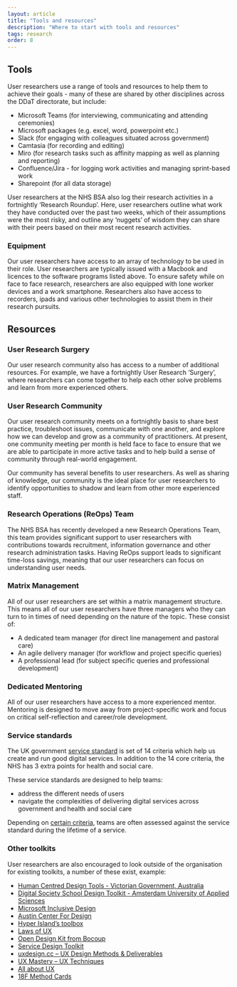 ```yaml
---
layout: article
title: "Tools and resources"
description: "Where to start with tools and resources"
tags: research
order: 8
---
```


## Tools

User researchers use a range of tools and resources to help them to achieve their goals - many of these are shared by other disciplines across the DDaT directorate, but include:

- Microsoft Teams (for interviewing, communicating and attending ceremonies)
- Microsoft packages (e.g. excel, word, powerpoint etc.)
- Slack (for engaging with colleagues situated across government)
- Camtasia (for recording and editing)
- Miro (for research tasks such as affinity mapping as well as planning and reporting)
- Confluence/Jira - for logging work activities and managing sprint-based work
- Sharepoint (for all data storage)

User researchers at the NHS BSA also log their research activities in a fortnightly ‘Research Roundup’. Here, user researchers outline what work they have conducted over the past two weeks, which of their assumptions were the most risky, and outline any ‘nuggets’ of wisdom they can share with their peers based on their most recent research activities.

### Equipment

Our user researchers have access to an array of technology to be used in their role. User researchers are typically issued with a Macbook and licences to the software programs listed above. To ensure safety while on face to face research, researchers are also equipped with lone worker devices and a work smartphone. Researchers also have access to recorders, ipads and various other technologies to assist them in their research pursuits.

## Resources

### User Research Surgery

Our user research community also has access to a number of additional resources. For example, we have a fortnightly User Research ‘Surgery’, where researchers can come together to help each other solve problems and learn from more experienced others.

### User Research Community 

Our user research community meets on a fortnightly basis to share best practice, troubleshoot issues, communicate with one another, and explore how we can develop and grow as a community of practitioners. At present, one community meeting per month is held face to face to ensure that we are able to participate in more active tasks and to help build a sense of community through real-world engagement. 

Our community has several benefits to user researchers. As well as sharing of knowledge, our community is the ideal place for user researchers to identify opportunities to shadow and learn from other more experienced staff.

### Research Operations (ReOps) Team

The NHS BSA has recently developed a new Research Operations Team, this team provides significant support to user researchers with contributions towards recruitment, information governance and other research administration tasks. Having ReOps support leads to significant time-loss savings, meaning that our user researchers can focus on understanding user needs.

### Matrix Management

All of our user researchers are set within a matrix management structure. This means all of our user researchers have three managers who they can turn to in times of need depending on the nature of the topic. These consist of:

- A dedicated team manager (for direct line management and pastoral care)
- An agile delivery manager (for workflow and project specific queries)
- A professional lead (for subject specific queries and professional development)

### Dedicated Mentoring

All of our user researchers have access to a more experienced mentor. Mentoring is designed to move away from project-specific work and focus on critical self-reflection and career/role development.

### Service standards

The UK government [service standard](https://service-manual.nhs.uk/standards-and-technology/service-standard) is set of 14 criteria which help us create and run good digital services. In addition to the 14 core criteria, the NHS has 3 extra points for health and social care.

These service standards are designed to help teams:

- address the different needs of users
- navigate the complexities of delivering digital services across government and health and social care

Depending on [certain criteria](https://www.gov.uk/service-manual/service-assessments/check-if-need-to-meet-service-standard), teams are often assessed against the service standard during the lifetime of a service.

### Other toolkits

User researchers are also encouraged to look outside of the organisation for existing toolkits, a number of these exist, example:

- [Human Centred Design Tools - Victorian Government, Australia](https://www.vic.gov.au/methods-human-centred-design-tools-and-references)
- [Digital Society School Design Toolkit - Amsterdam University of Applied Sciences](https://toolkits.dss.cloud/design/)
- [Microsoft Inclusive Design](https://www.microsoft.com/design/inclusive/)
- [Austin Center For Design](https://www.ac4d.com/worksheets)
- [Hyper Island’s toolbox](https://toolbox.hyperisland.com/)
- [Laws of UX](https://lawsofux.com/)
- [Open Design Kit from Bocoup](http://opendesignkit.org/)
- [Service Design Toolkit](http://servicedesigntoolkit.org/)
- [uxdesign.cc – UX Design Methods & Deliverables](https://uxdesign.cc/ux-design-methods-deliverables-657f54ce3c7d)
- [UX Mastery – UX Techniques](http://uxmastery.com/resources/techniques/)
- [All about UX](http://www.allaboutux.org/)
- [18F Method Cards](https://methods.18f.gov/)
